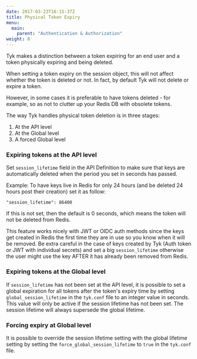 ```yaml
---
date: 2017-03-23T16:15:37Z
title: Physical Token Expiry
menu:
  main:
    parent: "Authentication & Authorization"
weight: 8 
---
```



Tyk makes a distinction between a token expiring for an end user and a token physically expiring and being deleted.

When setting a token expiry on the session object, this will not affect whether the token is deleted or not. In fact, by default Tyk will not delete or expire a token.

However, in some cases it is preferable to have tokens deleted - for example, so as not to clutter up your Redis DB with obsolete tokens.

The way Tyk handles physical token deletion is in three stages:

1.  At the API level
2.  At the Global level
3.  A forced Global level

### Expiring tokens at the API level


Set `session_lifetime` field in the API Definition to make sure that keys are automatically deleted when the period you set in seconds has passed.

Example: To have keys live in Redis for only 24 hours (and be deleted 24 hours post their creation) set it as follow:
```{.json}
"session_lifetime": 86400
```
If this is not set, then the default is 0 seconds, which means the token will not be deleted from Redis.

This feature works nicely with JWT or OIDC auth methods since the keys get created in Redis the first time they are in use so you know when it will be removed. Be extra careful in the case of keys created by Tyk (Auth token or JWT with individual secrets) and set a big `session_lifetime` otherwise the user might use the key AFTER it has already been removed from Redis.

### Expiring tokens at the Global level

If `session_lifetime` has not been set at the API level, it is possible to set a global expiration for all tokens after the token's expiry time by setting `global_session_lifetime` in the `tyk.conf` file to an integer value in seconds. This value will only be active if the session lifetime has not been set. The session lifetime will always supersede the global lifetime.

### Forcing expiry at Global level

It is possible to override the session lifetime setting with the global lifetime setting by setting the `force_global_session_lifetime` to `true` in the `tyk.conf` file.

